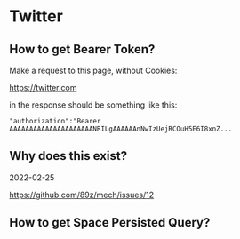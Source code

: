 # Twitter

## How to get Bearer Token?

Make a request to this page, without Cookies:

https://twitter.com

in the response should be something like this:

~~~
"authorization":"Bearer AAAAAAAAAAAAAAAAAAAAANRILgAAAAAAnNwIzUejRCOuH5E6I8xnZ...
~~~

## Why does this exist?

2022-02-25

https://github.com/89z/mech/issues/12

## How to get Space Persisted Query?
